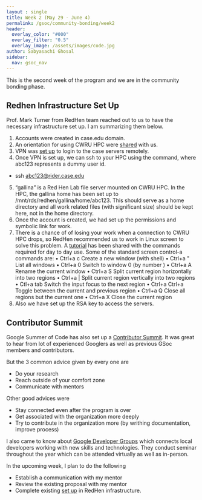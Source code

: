 ```yaml
---
layout : single 
title: Week 2 (May 29 - June 4) 
permalink: /gsoc/community-bonding/week2
header:
  overlay_color: "#000"
  overlay_filter: "0.5"
  overlay_image: /assets/images/code.jpg
author: Sabyasachi Ghosal
sidebar:
  nav: gsoc_nav
---
```


This is the second week of the program and we are in the community bonding phase.

## Redhen Infrastructure Set Up
Prof. Mark Turner from RedHen team reached out to us to have the necessary infrastructure set up. I am summarizing them below.

1. Accounts were created in case.edu domain.
2. An orientation for using CWRU HPC were [shared](https://sites.google.com/case.edu/techne-public-site/cwru-hpc-orientation) with us. 
3. VPN was [set up](https://sites.google.com/case.edu/techne-public-site/cwru-hpc-orientation/access-cwru-hpc-via-vpn) to login to the case servers remotely. 
4. Once VPN is set up, we can ssh to your HPC using the command, where abc123 represents a dummy user id.
  - ssh abc123@rider.case.edu 
5. “gallina” is a Red Hen Lab file server mounted on CWRU HPC. In the HPC, the gallina home has been set up to /mnt/rds/redhen/gallina/home/abc123. This should serve as a home directory and all work related files (with significant size) should be kept here, not in the home directory.
6. Once the account is created, we had set up the permissions and symbolic link for work. 
7. There is a chance of of losing your work when a connection to CWRU HPC drops, so RedHen recommended us to work in Linux screen to solve this problem. A [tutorial](https://linuxize.com/post/how-to-use-linux-screen/) has been shared with the commands required for day to day use. 
Some of the standard screen control-a commands are:
	• Ctrl+a c Create a new window (with shell)
	• Ctrl+a " List all windows
	• Ctrl+a 0 Switch to window 0 (by number )
	• Ctrl+a A Rename the current window
	• Ctrl+a S Split current region horizontally into two regions
	• Ctrl+a | Split current region vertically into two regions
	• Ctl+a tab Switch the input focus to the next region
	• Ctrl+a Ctrl+a Toggle between the current and previous region
	• Ctrl+a Q Close all regions but the current one
	• Ctrl+a X Close the current region
8. Also we have set up the RSA key to access the servers. 

## Contributor Summit
Google Summer of Code has also set up a [Contributor Summit](https://www.youtube.com/watch?v=HnQBMwR-RuY%C2%A0). It was great to hear from lot of experienced Googlers as well as previous GSoc members and contributors. 

But the 3 common advice given by every one are
- Do your research
- Reach outside of your comfort zone
- Communicate with mentors

Other good advices were
- Stay connected even after the program is over
- Get associated with the organization more deeply
- Try to contribute in the organization more (by writhing documentation, improve process)

I also came to know about [Google Developer Groups](https://gdg.community.dev/) which connects local developers working with new skills and technologies. They conduct seminar throughout the year which can be attended virtually as well as in-person.

In the upcoming week, I plan to do the following
- Establish a communication with my mentor
- Review the existing proposal with my mentor
- Complete existing [set up](https://sites.google.com/case.edu/techne-public-site/home) in RedHen infrastructure.
